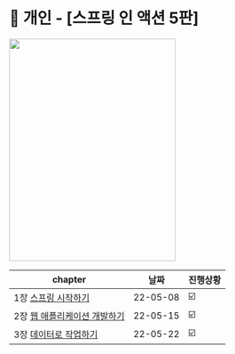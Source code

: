# 📘 개인 - [스프링 인 액션 5판] 
<a href="http://www.yes24.com/Product/Goods/90180239">
 <img src="https://user-images.githubusercontent.com/55049159/166135354-4ac0583a-5a7e-447e-9d0f-6c090c7766e9.png" style="width:300px;height:400px"/>
  </a>
<br>

|chapter|날짜|진행상황|
|------|---|---|
|1장  <a href="#">스프링 시작하기</a>|22-05-08|☑️|
|2장  <a href="#">웹 애플리케이션 개발하기</a>|22-05-15|☑️|
|3장  <a href="https://github.com/jaero0725/Spring_in_Action/blob/main/chap03/chap03.md">데이터로 작업하기</a>|22-05-22|☑️|
                
